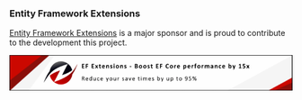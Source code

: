 ### Entity Framework Extensions

[Entity Framework Extensions](https://entityframework-extensions.net/?utm_source=simoncropp&utm_medium=Verify.HeadlessBrowsers) is a major sponsor and is proud to contribute to the development this project.

[![Entity Framework Extensions](https://raw.githubusercontent.com/VerifyTests/Verify.HeadlessBrowsers/refs/heads/main/docs/zzz.png)](https://entityframework-extensions.net/?utm_source=simoncropp&utm_medium=Verify.HeadlessBrowsers)